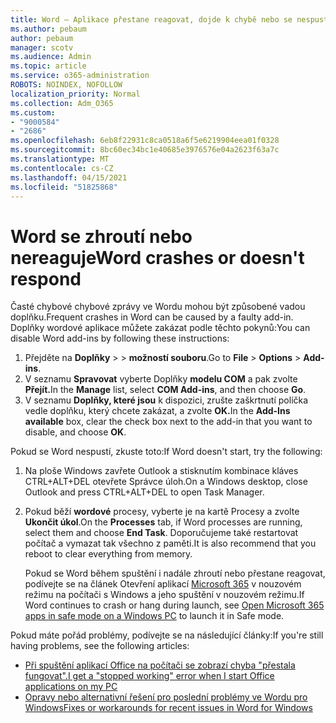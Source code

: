 ```yaml
---
title: Word – Aplikace přestane reagovat, dojde k chybě nebo se nespustí
ms.author: pebaum
author: pebaum
manager: scotv
ms.audience: Admin
ms.topic: article
ms.service: o365-administration
ROBOTS: NOINDEX, NOFOLLOW
localization_priority: Normal
ms.collection: Adm_O365
ms.custom:
- "9000584"
- "2686"
ms.openlocfilehash: 6eb8f22931c8ca0518a6f5e6219904eea01f0328
ms.sourcegitcommit: 8bc60ec34bc1e40685e3976576e04a2623f63a7c
ms.translationtype: MT
ms.contentlocale: cs-CZ
ms.lasthandoff: 04/15/2021
ms.locfileid: "51825868"
---
```

# <a name="word-crashes-or-doesnt-respond"></a><span data-ttu-id="131a3-102">Word se zhroutí nebo nereaguje</span><span class="sxs-lookup"><span data-stu-id="131a3-102">Word crashes or doesn't respond</span></span>

<span data-ttu-id="131a3-103">Časté chybové chybové zprávy ve Wordu mohou být způsobené vadou doplňku.</span><span class="sxs-lookup"><span data-stu-id="131a3-103">Frequent crashes in Word can be caused by a faulty add-in.</span></span> <span data-ttu-id="131a3-104">Doplňky wordové aplikace můžete zakázat podle těchto pokynů:</span><span class="sxs-lookup"><span data-stu-id="131a3-104">You can disable Word add-ins by following these instructions:</span></span>

1. <span data-ttu-id="131a3-105">Přejděte na **Doplňky**  >    >  **možností souboru**.</span><span class="sxs-lookup"><span data-stu-id="131a3-105">Go to **File** > **Options** > **Add-ins**.</span></span>
2. <span data-ttu-id="131a3-106">V seznamu **Spravovat** vyberte Doplňky **modelu COM** a pak zvolte **Přejít.**</span><span class="sxs-lookup"><span data-stu-id="131a3-106">In the **Manage** list, select **COM Add-ins**, and then choose **Go**.</span></span>
3. <span data-ttu-id="131a3-107">V seznamu **Doplňky, které jsou** k dispozici, zrušte zaškrtnutí políčka vedle doplňku, který chcete zakázat, a zvolte **OK.**</span><span class="sxs-lookup"><span data-stu-id="131a3-107">In the **Add-Ins available** box, clear the check box next to the add-in that you want to disable, and choose **OK**.</span></span>

<span data-ttu-id="131a3-108">Pokud se Word nespustí, zkuste toto:</span><span class="sxs-lookup"><span data-stu-id="131a3-108">If Word doesn't start, try the following:</span></span>

1.   <span data-ttu-id="131a3-109">Na ploše Windows zavřete Outlook a stisknutím kombinace kláves CTRL+ALT+DEL otevřete Správce úloh.</span><span class="sxs-lookup"><span data-stu-id="131a3-109">On a Windows desktop, close Outlook and press CTRL+ALT+DEL to open Task Manager.</span></span> 
2. <span data-ttu-id="131a3-110">Pokud běží **wordové** procesy, vyberte je na kartě Procesy a zvolte **Ukončit úkol**.</span><span class="sxs-lookup"><span data-stu-id="131a3-110">On the **Processes** tab, if Word processes are running, select them and choose **End Task**.</span></span> <span data-ttu-id="131a3-111">Doporučujeme také restartovat počítač a vymazat tak všechno z paměti.</span><span class="sxs-lookup"><span data-stu-id="131a3-111">It is also recommend that you reboot to clear everything from memory.</span></span>

    <span data-ttu-id="131a3-112">Pokud se Word během spuštění i nadále zhroutí nebo přestane reagovat, podívejte se na článek Otevření aplikací [Microsoft 365](https://support.office.com/article/Open-Office-apps-in-safe-mode-on-a-Windows-PC-dedf944a-5f4b-4afb-a453-528af4f7ac72) v nouzovém režimu na počítači s Windows a jeho spuštění v nouzovém režimu.</span><span class="sxs-lookup"><span data-stu-id="131a3-112">If Word continues to crash or hang during launch, see [Open Microsoft 365 apps in safe mode on a Windows PC](https://support.office.com/article/Open-Office-apps-in-safe-mode-on-a-Windows-PC-dedf944a-5f4b-4afb-a453-528af4f7ac72) to launch it in Safe mode.</span></span>

<span data-ttu-id="131a3-113">Pokud máte pořád problémy, podívejte se na následující články:</span><span class="sxs-lookup"><span data-stu-id="131a3-113">If you're still having problems, see the following articles:</span></span> 
- [<span data-ttu-id="131a3-114">Při spuštění aplikací Office na počítači se zobrazí chyba "přestala fungovat".</span><span class="sxs-lookup"><span data-stu-id="131a3-114">I get a "stopped working" error when I start Office applications on my PC</span></span>](https://support.office.com/article/52bd7985-4e99-4a35-84c8-2d9b8301a2fa)
- [<span data-ttu-id="131a3-115">Opravy nebo alternativní řešení pro poslední problémy ve Wordu pro Windows</span><span class="sxs-lookup"><span data-stu-id="131a3-115">Fixes or workarounds for recent issues in Word for Windows</span></span>](https://support.office.com/article/bf6bf17c-2807-4871-83ce-e337ae8f0b86)
